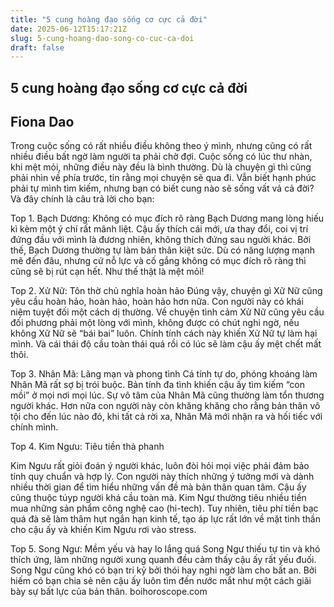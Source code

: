 ```yaml
---
title: "5 cung hoàng đạo sống cơ cực cả đời"
date: 2025-06-12T15:17:21Z
slug: 5-cung-hoang-dao-song-co-cuc-ca-doi
draft: false
---
```


## 5 cung hoàng đạo sống cơ cực cả đời

## Fiona Dao

Trong cuộc sống có rất nhiều điều không theo ý mình, nhưng cũng có rất nhiều điều bất ngờ làm người ta phải chờ đợi. Cuộc sống có lúc thư nhàn, khi mệt mỏi, những điều này đều là bình thường. Dù là chuyện gì thì cũng phải nhìn về phía trước, tin rằng mọi chuyện sẽ qua đi. Vẫn biết hạnh phúc phải tự mình tìm kiếm, nhưng bạn có biết cung nào sẽ sống vất vả cả đời? Và đây chính là câu trả lời cho bạn:
 
 
Top 1. Bạch Dương: Không có mục đích rõ ràng
Bạch Dương mang lòng hiếu kì kèm một ý chí rất mãnh liệt. Cậu ấy thích cái mới, ưa thay đổi, coi vị trí đứng đầu với mình là đương nhiên, không thích đứng sau người khác. Bởi thế, Bạch Dương thường tự làm bản thân kiệt sức. Dù có năng lượng mạnh mẽ đến đâu, nhưng cứ nỗ lực và cố gắng không có mục đích rõ ràng thì cũng sẽ bị rút cạn hết. Như thế thật là mệt mỏi!

 
 
Top 2. Xử Nữ: Tôn thờ chủ nghĩa hoàn hảo
Đúng vậy, chuyện gì Xữ Nữ cũng yêu cầu hoàn hảo, hoàn hảo, hoàn hảo hơn nữa. Con người này có khái niệm tuyệt đối một cách dị thường. Về chuyện tình cảm Xử Nữ cũng yêu cầu đối phương phải một lòng với mình, không được có chút nghi ngờ, nếu không Xữ Nữ sẽ “bái bai” luôn. Chính tính cách này khiến Xử Nữ tự làm hại mình. Và cái thái độ cầu toàn thái quá rồi có lúc sẽ làm cậu ấy mệt chết mất thôi.
 
 
Top 3. Nhân Mã: Lãng mạn và phong tình
Cá tính tự do, phóng khoáng làm Nhân Mã rất sợ bị trói buộc. Bản tính đa tình khiến cậu ấy tìm kiếm “con mồi” ở mọi nơi mọi lúc. Sự vô tâm của Nhân Mã cũng thường làm tổn thương người khác. Hơn nữa con người này còn khăng khăng cho rằng bản thân vô tội cho đến lúc nào đó, khi tất cả rời xa, Nhân Mã mới nhận ra và hối tiếc với chính mình.
 
 
Top 4. Kim Ngưu: Tiêu tiền thả phanh
 
Kim Ngưu rất giỏi đoán ý người khác, luôn đòi hỏi mọi việc phải đảm bảo tính quy chuẩn và hợp lý. Con người này thích những ý tưởng mới và dành nhiều thời gian để tìm hiểu những vấn đề mà bản thân quan tâm. Cậu ấy cũng thuộc túyp người khá cầu toàn mà. Kim Ngư thường tiêu nhiều tiền mua những sản phẩm công nghệ cao (hi-tech). Tuy nhiên, tiêu phí tiền bạc quá đà sẽ làm thâm hụt ngắn hạn kinh tế, tạo áp lực rất lớn về mặt tinh thần cho cậu ấy và khiến Kim Ngưu rơi vào stress.

Top 5. Song Ngư: Mềm yếu và hay lo lắng quá
Song Ngư thiếu tự tin và khó thích ứng, làm những người xung quanh đều cảm thấy cậu ấy rất yếu đuối. Song Ngư cũng khó có bạn tri kỷ bởi thói hay nghi ngờ làm cho bất an. Bởi hiếm có bạn chia sẻ nên cậu ấy luôn tìm đến nước mắt như một cách giãi bày sự bất lực của bản thân.
 boihoroscope.com